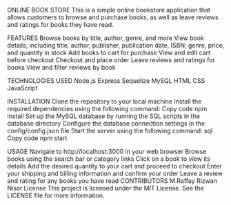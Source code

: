 ONLINE BOOK STORE
This is a simple online bookstore application that allows customers to browse and purchase books, as well as leave reviews and ratings for books they have read.

FEATURES
Browse books by title, author, genre, and more
View book details, including title, author, publisher, publication date, ISBN, genre, price, and quantity in stock
Add books to cart for purchase
View and edit cart before checkout
Checkout and place order
Leave reviews and ratings for books
View and filter reviews by book

TECHNOLOGIES USED
Node.js
Express
Sequelize
MySQL
HTML
CSS
JavaScript

INSTALLATION
Clone the repository to your local machine
Install the required dependencies using the following command:
Copy code
npm install
Set up the MySQL database by running the SQL scripts in the database directory
Configure the database connection settings in the config/config.json file
Start the server using the following command:
sql
Copy code
npm start

USAGE
Navigate to http://localhost:3000 in your web browser
Browse books using the search bar or category links
Click on a book to view its details
Add the desired quantity to your cart and proceed to checkout
Enter your shipping and billing information and confirm your order
Leave a review and rating for any books you have read
CONTRIBUTORS
M.Raffay
Rizwan Nisar
License
This project is licensed under the MIT License. See the LICENSE file for more information.
